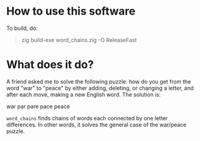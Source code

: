 # How to use this software

To build, do:

> zig build-exe word_chains.zig -O ReleaseFast

# What does it do?

A friend asked me to solve the following puzzle: how do you get from the word "war" to "peace" by either adding, deleting, or changing a letter, and after each move, making a new English word. The solution is:

war
par
pare
pace
peace

`word_chains` finds chains of words each connected by one letter differences. In other words, it solves the general case of the war/peace puzzle.